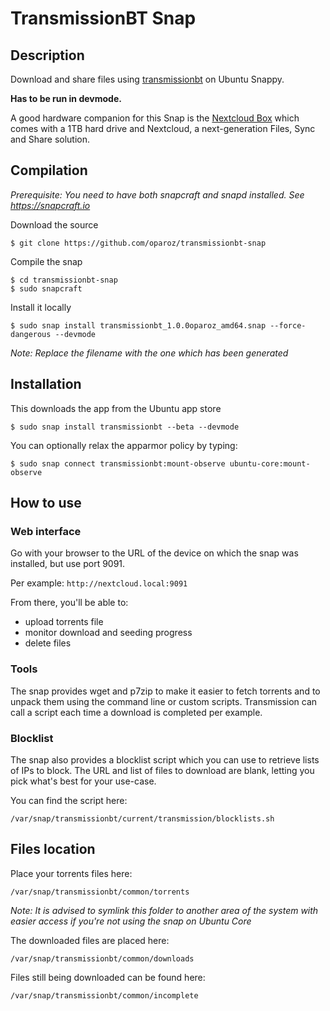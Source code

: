 # TransmissionBT Snap

## Description

Download and share files using [transmissionbt](https://transmissionbt.com/) on Ubuntu Snappy.

**Has to be run in devmode.**

A good hardware companion for this Snap is the [Nextcloud Box](https://nextcloud.com/box) which comes with a 1TB hard drive and Nextcloud, a next-generation Files, Sync and Share solution.

## Compilation

*Prerequisite: You need to have both snapcraft and snapd installed. See https://snapcraft.io*

Download the source

`$ git clone https://github.com/oparoz/transmissionbt-snap`

Compile the snap

```
$ cd transmissionbt-snap
$ sudo snapcraft
```

Install it locally

`$ sudo snap install transmissionbt_1.0.0oparoz_amd64.snap --force-dangerous --devmode`

*Note: Replace the filename with the one which has been generated*

## Installation

This downloads the app from the Ubuntu app store

`$ sudo snap install transmissionbt --beta --devmode`

You can optionally relax the apparmor policy by typing:

`$ sudo snap connect transmissionbt:mount-observe ubuntu-core:mount-observe`

## How to use

### Web interface

Go with your browser to the URL of the device on which the snap was installed, but use port 9091.

Per example: `http://nextcloud.local:9091`

From there, you'll be able to:
* upload torrents file
* monitor download and seeding progress
* delete files

### Tools

The snap provides wget and p7zip to make it easier to fetch torrents and to unpack them using the command line or custom scripts.
Transmission can call a script each time a download is completed per example.

### Blocklist

The snap also provides a blocklist script which you can use to retrieve lists of IPs to block. 
The URL and list of files to download are blank, letting you pick what's best for your use-case.

You can find the script here:

`/var/snap/transmissionbt/current/transmission/blocklists.sh`

## Files location

Place your torrents files here:

`/var/snap/transmissionbt/common/torrents`

*Note: It is advised to symlink this folder to another area of the system with easier access if you're not using the snap on Ubuntu Core*

The downloaded files are placed here:

`/var/snap/transmissionbt/common/downloads`

Files still being downloaded can be found here:

`/var/snap/transmissionbt/common/incomplete`

